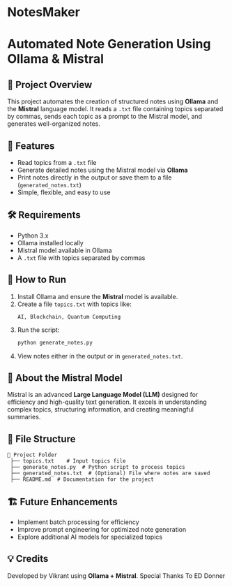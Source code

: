 # NotesMaker

# Automated Note Generation Using Ollama & Mistral

## 📌 Project Overview
This project automates the creation of structured notes using **Ollama** and the **Mistral** language model. It reads a `.txt` file containing topics separated by commas, sends each topic as a prompt to the Mistral model, and generates well-organized notes.

## 🚀 Features
- Read topics from a `.txt` file
- Generate detailed notes using the Mistral model via **Ollama**
- Print notes directly in the output or save them to a file (`generated_notes.txt`)
- Simple, flexible, and easy to use

## 🛠️ Requirements
- Python 3.x
- Ollama installed locally
- Mistral model available in Ollama
- A `.txt` file with topics separated by commas

## 📖 How to Run
1. Install Ollama and ensure the **Mistral** model is available.
2. Create a file `topics.txt` with topics like:
   ```
   AI, Blockchain, Quantum Computing
   ```
3. Run the script:
   ```bash
   python generate_notes.py
   ```
4. View notes either in the output or in `generated_notes.txt`.

## 🧠 About the Mistral Model
Mistral is an advanced **Large Language Model (LLM)** designed for efficiency and high-quality text generation. It excels in understanding complex topics, structuring information, and creating meaningful summaries.

## 📂 File Structure
```
📂 Project Folder
 ├── topics.txt    # Input topics file
 ├── generate_notes.py  # Python script to process topics
 ├── generated_notes.txt  # (Optional) File where notes are saved
 ├── README.md  # Documentation for the project
```

## 🏗️ Future Enhancements
- Implement batch processing for efficiency
- Improve prompt engineering for optimized note generation
- Explore additional AI models for specialized topics

## 💡 Credits
Developed by Vikrant using **Ollama + Mistral**.
Special Thanks To ED Donner

